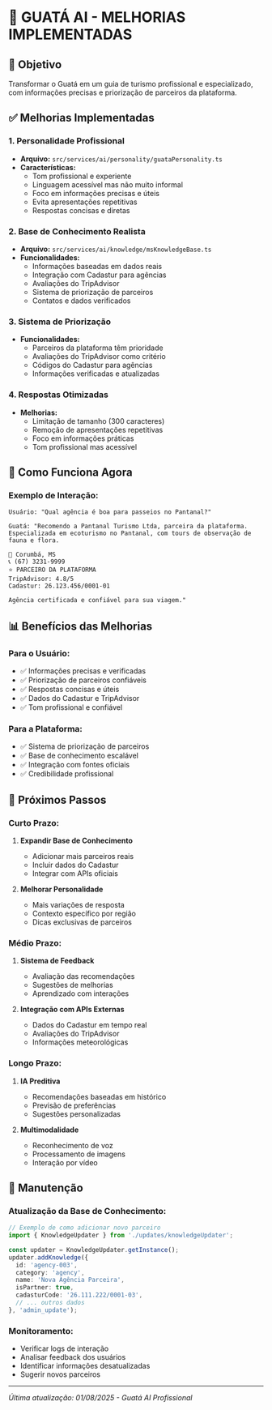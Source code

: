 # 🦦 GUATÁ AI - MELHORIAS IMPLEMENTADAS

## 🎯 **Objetivo**
Transformar o Guatá em um guia de turismo profissional e especializado, com informações precisas e priorização de parceiros da plataforma.

## ✅ **Melhorias Implementadas**

### **1. Personalidade Profissional**
- **Arquivo:** `src/services/ai/personality/guataPersonality.ts`
- **Características:**
  - Tom profissional e experiente
  - Linguagem acessível mas não muito informal
  - Foco em informações precisas e úteis
  - Evita apresentações repetitivas
  - Respostas concisas e diretas

### **2. Base de Conhecimento Realista**
- **Arquivo:** `src/services/ai/knowledge/msKnowledgeBase.ts`
- **Funcionalidades:**
  - Informações baseadas em dados reais
  - Integração com Cadastur para agências
  - Avaliações do TripAdvisor
  - Sistema de priorização de parceiros
  - Contatos e dados verificados

### **3. Sistema de Priorização**
- **Funcionalidades:**
  - Parceiros da plataforma têm prioridade
  - Avaliações do TripAdvisor como critério
  - Códigos do Cadastur para agências
  - Informações verificadas e atualizadas

### **4. Respostas Otimizadas**
- **Melhorias:**
  - Limitação de tamanho (300 caracteres)
  - Remoção de apresentações repetitivas
  - Foco em informações práticas
  - Tom profissional mas acessível

## 🚀 **Como Funciona Agora**

### **Exemplo de Interação:**
```
Usuário: "Qual agência é boa para passeios no Pantanal?"

Guatá: "Recomendo a Pantanal Turismo Ltda, parceira da plataforma. Especializada em ecoturismo no Pantanal, com tours de observação de fauna e flora.

📍 Corumbá, MS
📞 (67) 3231-9999
⭐ PARCEIRO DA PLATAFORMA
TripAdvisor: 4.8/5
Cadastur: 26.123.456/0001-01

Agência certificada e confiável para sua viagem."
```

## 📊 **Benefícios das Melhorias**

### **Para o Usuário:**
- ✅ Informações precisas e verificadas
- ✅ Priorização de parceiros confiáveis
- ✅ Respostas concisas e úteis
- ✅ Dados do Cadastur e TripAdvisor
- ✅ Tom profissional e confiável

### **Para a Plataforma:**
- ✅ Sistema de priorização de parceiros
- ✅ Base de conhecimento escalável
- ✅ Integração com fontes oficiais
- ✅ Credibilidade profissional

## 🔄 **Próximos Passos**

### **Curto Prazo:**
1. **Expandir Base de Conhecimento**
   - Adicionar mais parceiros reais
   - Incluir dados do Cadastur
   - Integrar com APIs oficiais

2. **Melhorar Personalidade**
   - Mais variações de resposta
   - Contexto específico por região
   - Dicas exclusivas de parceiros

### **Médio Prazo:**
1. **Sistema de Feedback**
   - Avaliação das recomendações
   - Sugestões de melhorias
   - Aprendizado com interações

2. **Integração com APIs Externas**
   - Dados do Cadastur em tempo real
   - Avaliações do TripAdvisor
   - Informações meteorológicas

### **Longo Prazo:**
1. **IA Preditiva**
   - Recomendações baseadas em histórico
   - Previsão de preferências
   - Sugestões personalizadas

2. **Multimodalidade**
   - Reconhecimento de voz
   - Processamento de imagens
   - Interação por vídeo

## 📝 **Manutenção**

### **Atualização da Base de Conhecimento:**
```typescript
// Exemplo de como adicionar novo parceiro
import { KnowledgeUpdater } from './updates/knowledgeUpdater';

const updater = KnowledgeUpdater.getInstance();
updater.addKnowledge({
  id: 'agency-003',
  category: 'agency',
  name: 'Nova Agência Parceira',
  isPartner: true,
  cadasturCode: '26.111.222/0001-03',
  // ... outros dados
}, 'admin_update');
```

### **Monitoramento:**
- Verificar logs de interação
- Analisar feedback dos usuários
- Identificar informações desatualizadas
- Sugerir novos parceiros

---
*Última atualização: 01/08/2025 - Guatá AI Profissional* 
